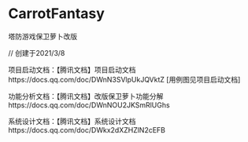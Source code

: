 # CarrotFantasy
塔防游戏保卫萝卜改版

// 创建于2021/3/8



项目启动文档：【腾讯文档】项目启动文档https://docs.qq.com/doc/DWnN3SVlpUkJQVktZ
[用例图见项目启动文档]

功能分析文档：【腾讯文档】改版保卫萝卜功能分解https://docs.qq.com/doc/DWnNOU2JKSmRlUGhs

系统设计文档：【腾讯文档】系统设计文档https://docs.qq.com/doc/DWkx2dXZHZlN2cEFB
